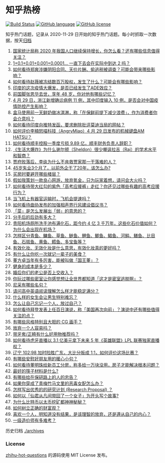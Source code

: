 # 知乎热榜
[![Build Status](https://github.com/ToWeLong/zhihu-hot-questions/workflows/CI/badge.svg)](https://github.com/ToWeLong/zhihu-hot-questions/actions)
[![GitHub language](https://img.shields.io/badge/language-golang-orange.svg)](https://golang.org/)
[![GitHub license](https://img.shields.io/github/license/ToWeLong/zhihu-hot-questions)](https://github.com/ToWeLong/zhihu-hot-questions/blob/main/LICENSE)

知乎热门话题，记录从 2020-11-29 日开始的知乎热门话题。每小时抓取一次数据，按天[归档](./archives)

<!-- BEGIN -->

1. [国家统计局称 2020 年我国人口继续保持增长，你怎么看？还有哪些信息值得关注？](https://www.zhihu.com/question/457140816)
1. [1+0.1+0.01+0.001+0.0001... 一直下去会在实际中到达 2 吗？](https://www.zhihu.com/question/444218811)
1. [如何看待郑爽涉嫌阴阳合同、天价片酬、偷逃税被调查？可能会带来哪些影响？](https://www.zhihu.com/question/457029348)
1. [如何看待赵薇被冻结数百万股权，发生了什么？可能会有哪些影响？](https://www.zhihu.com/question/457141906)
1. [印度的这次疫情大爆发，是否已经发生了ADE效应？](https://www.zhihu.com/question/456399195)
1. [前国脚张恩华去世，享年 48 岁，你对他有哪些记忆？](https://www.zhihu.com/question/457170964)
1. [4 月 29 日，浙江新增确诊病例 11 例，其中印度输入 10 例，是否会对中国疫情防控产生影响？](https://www.zhihu.com/question/457100652)
1. [盒马使用前一天鲜奶做冰淇淋，称「在保鲜前提下减少浪费」，作为消费者你会介意吗？](https://www.zhihu.com/question/456827779)
1. [如何看待印度向推特发函，要求删除批评莫迪当局的网帖？](https://www.zhihu.com/question/456828756)
1. [如何评价李楠怒喵科技（AngryMiao）4 月 29 日发布的机械键盘AM HATSU？](https://www.zhihu.com/question/457163306)
1. [如何看待顺丰控股一季度亏损 9.89 亿，顺丰财务负责人辞职？](https://www.zhihu.com/question/456088079)
1. [《生活大爆炸》为什么谢尔顿（Sheldon）很少嘲讽拉吉（Raj）的学术水平和智商？](https://www.zhihu.com/question/452782047)
1. [贾府败落后，李纨为什么不肯救贾家那一干落难的人？](https://www.zhihu.com/question/413382261)
1. [45岁失业3个月了，以前外企干了20年，该怎么办?](https://www.zhihu.com/question/453104891)
1. [买房时要避开哪些楼层？](https://www.zhihu.com/question/447920355)
1. [假如我策划一款良心网游，放弃氪金，只为玩家着想，请问会大火吗？](https://www.zhihu.com/question/452046052)
1. [如何看待带大红勾的紫色「高考应援裤」走红？你还见过哪些有趣的高考应援行为？](https://www.zhihu.com/question/457036620)
1. [当飞机上有器官运输时，飞机会提速吗？](https://www.zhihu.com/question/453406019)
1. [如何看待曲协发布的加强相声界行风建设倡议书？](https://www.zhihu.com/question/457138970)
1. [「菜」是怎么发展出「弱」的意思的？](https://www.zhihu.com/question/454980442)
1. [分手后的后劲有多大？](https://www.zhihu.com/question/440316118)
1. [贵阳机场厕所洗手池布满化石，距今约 4 亿 3 千万年，这些化石价值如何？为什么会出现在机场？](https://www.zhihu.com/question/456986321)
1. [怎样区分青鱼、鳙鱼、草鱼、鲢鱼、鲤鱼、鲫鱼、鲳鱼、河鲀、鳝鱼、比目鱼、石斑鱼、黄鱼、鳕鱼、多宝鱼等？](https://www.zhihu.com/question/46703898)
1. [有效化妆、无效化妆是什么意思，有效化妆真的更好吗？](https://www.zhihu.com/question/445017526)
1. [有什么让你吃一次就记一辈子的美食？](https://www.zhihu.com/question/442763529)
1. [董方卓当年有多厉害，能被叫做「国王董」？](https://www.zhihu.com/question/34886516)
1. [健身的成本是多少？](https://www.zhihu.com/question/58355167)
1. [婚后你们的老公是否上交收入？](https://www.zhihu.com/question/446421532)
1. [你玩过哪些密室让你感觉想让全世界都知道「这才是密室逃脱啊」？](https://www.zhihu.com/question/319279638)
1. [尼采有哪些名句？](https://www.zhihu.com/question/368233780)
1. [请问高中英语阅读理解怎么样才能稳定满分？](https://www.zhihu.com/question/309325332)
1. [什么样的女生会让男生特别难忘？](https://www.zhihu.com/question/445195620)
1. [怎么让自己忘记一个人，放过自己？](https://www.zhihu.com/question/456808503)
1. [如何看待拜登发表上任百日演说，称「美国再次向前」？演说中还有哪些值得关注的点？](https://www.zhihu.com/question/457103607)
1. [有哪些风格特别且大胆的 CG 画手？](https://www.zhihu.com/question/33526505)
1. [放弃一个人容易吗？](https://www.zhihu.com/question/455853199)
1. [带牙套/正畸有什么好用物推荐吗？](https://www.zhihu.com/question/263947314)
1. [如何看待虎牙直播以 3.1 亿美元拿下未来 5 年《英雄联盟》LPL 联赛独家直播权？](https://www.zhihu.com/question/457004985)
1. [辽宁 102:98 加时险胜广东，大比分扳成 1:1，如何评价这场比赛？](https://www.zhihu.com/question/457178922)
1. [有哪些安慰好朋友用的暖心小句？](https://www.zhihu.com/question/423693212)
1. [如何看待董明珠给新员工分房，称多给一万块没用，房子才能解决根本问题？](https://www.zhihu.com/question/456846832)
1. [最好的筷子材料是什么?](https://www.zhihu.com/question/21549358)
1. [有哪些给在保研路上的人的忠告？](https://www.zhihu.com/question/370011250)
1. [如果你穿成了青梅竹马文里的恶毒女配怎么办？](https://www.zhihu.com/question/397987454)
1. [怎样写出优秀的的研究计划 (Research Proposal) ？](https://www.zhihu.com/question/23695058)
1. [如何以「仙君从凡间带回了一个女子」为开头写个故事?](https://www.zhihu.com/question/432356881)
1. [为什么比特币以太币挖矿都神神秘秘？](https://www.zhihu.com/question/456031920)
1. [如何树立正确的财富观？](https://www.zhihu.com/question/314627020)
1. [喜欢一个人，明知道没有结果，是该理智的放弃，还是遵从自己的内心？](https://www.zhihu.com/question/453112528)
1. [一级造价师有多难考？](https://www.zhihu.com/question/408061696)

<!-- END -->

历史归档 [./archives](./archives)


### License
[zhihu-hot-questions](https://github.com/towelong/zhihu-hot-questions) 的源码使用 MIT License 发布。